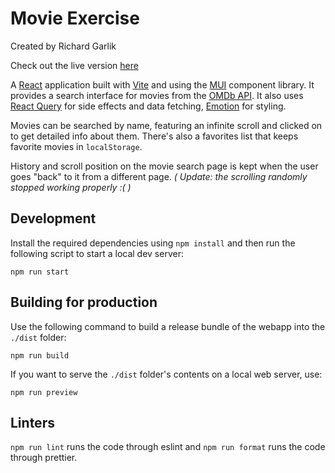# Movie Exercise
Created by Richard Garlik

Check out the live version [here](https://movie-exercise.vercel.app//)

A [React](https://reactjs.org/) application built with [Vite](https://vitejs.dev/) and
using the [MUI](https://mui.com/) component library. It provides a search interface
for movies from the [OMDb API](https://www.omdbapi.com/). It also uses [React Query](https://react-query-v3.tanstack.com/) for side effects and data fetching,
[Emotion](https://emotion.sh/) for styling.

Movies can be searched by name, featuring an infinite scroll and clicked on to get detailed info about them.
There's also a favorites list that keeps favorite movies in `localStorage`.

History and scroll position on the movie search page is kept when the user goes "back" to it from a different page.
*( Update: the scrolling randomly stopped working properly :( )*
## Development
Install the required dependencies using `npm install` and then run the following script to
start a local dev server:

```shell
npm run start
```

## Building for production
Use the following command to build a release bundle of the webapp into the `./dist` folder:

```shell
npm run build
```

If you want to serve the `./dist` folder's contents on a local web server, use:

```shell
npm run preview
```

## Linters
`npm run lint` runs the code through eslint and `npm run format` runs the code through prettier.
